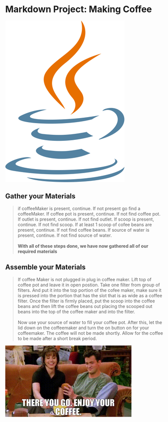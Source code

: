 # Markdown Project: Making Coffee

![simple Java image](simple-Java.webp)

## Gather your Materials

> if coffeeMaker is present, continue. If not present go find a coffeeMaker. If coffee pot is present, continue. If not find coffee pot. If outlet is present, continue. If not find outlet. If scoop is present, continue. If not find scoop. If at least 1 scoop of cofee beans are present, continue. If not find coffee beans. If source of water is present, continue. If not find source of water. <br/><br/>**With all of these steps done, we have now gathered all of our required materials**

## Assemble your Materials 


> If coffee Maker is not plugged in plug in coffee maker. Lift top of coffee pot and leave it in open postion. Take one filter from group of filters. And put it into the top portion of the cofee maker, make sure it is pressed into the portion that has the slot that is as wide as a coffee filter. Once the filter is firmly placed, put the scoop into the coffee beans and then lift the coffee beans out placing the scooped out beans into the top of the coffee maker and into the filter. <br/> <br/> Now use your source of water to fill your coffee pot. After this, let the lid down on the coffeemaker and turn the on button on for your coffeemaker. The coffee will not be made shortly. Allow for the coffee to be made after a short break period. 



![Gif with coffee drinkers](Coffee.gif)